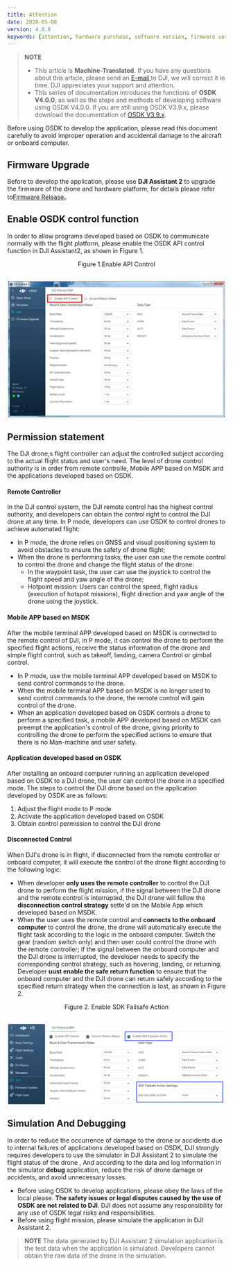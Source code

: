 ```yaml
---
title: Attention
date: 2020-05-08
version: 4.0.0
keywords: [attention, hardware purchase, software version, firmware version]
---
```

> **NOTE** 
> * This article is **Machine-Translated**. If you have any questions about this article, please send an <a href="mailto:dev@dji.com">E-mail </a>to DJI, we will correct it in time. DJI appreciates your support and attention.
> * This series of documentation introduces the functions of **OSDK V4.0.0**, as well as the steps and methods of developing software using OSDK V4.0.0. If you are still using OSDK V3.9.x, please download the documentation of [OSDK V3.9.x](https://terra-1-g.djicdn.com/71a7d383e71a4fb8887a310eb746b47f/osdk/OSDK-3.9.0.zip).

Before using OSDK to develop the application, please read this document carefully to avoid improper operation and accidental damage to the aircraft or onboard computer.

## Firmware Upgrade
Before to develop the application, please use **DJI Assistant 2** to upgrade the firmware of the drone and hardware platform, for details please refer to[Firmware Release](../appendix/firmware.html)。

## Enable OSDK control function
In order to allow programs developed based on OSDK to communicate normally with the flight platform, please enable the OSDK API control function in DJI Assistant2, as shown in Figure 1.

<div>
<div style="text-align: center"> <p> Figure 1.Enable API Control</p>
</div>
<div style="text-align: center"> <p> <span>
      <img src="../images/common/N1UI.png" width="500" alt /> </span> </p>
</div> </div>

## Permission statement
The DJI drone;s flight controller can adjust the controlled subject according to the actual flight status and user's need. The level of drone control authority is in order from remote controlle, Mobile APP based on MSDK and the applications developed based on OSDK.

#### Remote Controller
In the DJI control system, the DJI remote control has the highest control authority, and developers can obtain the control right to control the DJI drone at any time.
In P mode, developers can use OSDK to control drones to achieve automated flight:
* In P mode, the drone relies on GNSS and visual positioning system to avoid obstacles to ensure the safety of drone flight;
* When the drone is performing tasks, the user can use the remote control to control the drone and change the flight status of the drone:
   * In the waypoint task, the user can use the joystick to control the flight speed and yaw angle of the drone;
   * Hotpoint mission: Users can control the speed, flight radius (execution of hotspot missions), flight direction and yaw angle of the drone using the joystick.

#### Mobile APP based on MSDK
After the mobile terminal APP developed based on MSDK is connected to the remote control of DJI, in P mode, it can control the drone to perform the specified flight actions, receive the status information of the drone and simple flight control, such as takeoff, landing, camera Control or gimbal control.
* In P mode, use the mobile terminal APP developed based on MSDK to send control commands to the drone.
* When the mobile terminal APP based on MSDK is no longer used to send control commands to the drone, the remote control will gain control of the drone.
* When an application developed based on OSDK controls a drone to perform a specified task, a mobile APP developed based on MSDK can preempt the application's control of the drone, giving priority to controlling the drone to perform the specified actions to ensure that there is no Man-machine and user safety.

#### Application developed based on OSDK
After installing an onboard computer running an application developed based on OSDK to a DJI drone, the user can control the drone in a specified mode.
The steps to control the DJI drone based on the application developed by OSDK are as follows:
1. Adjust the flight mode to P mode
2. Activate the application developed based on OSDK
3. Obtain control permission to control the DJI drone

#### Disconnected Control
When DJI's drone is in flight, if disconnected from the remote controller or onboard computer, it will execute the control of the drone flight according to the following logic:
* When developer **only uses the remote controller** to control the DJI drone to perform the flight mission, if the signal between the DJI drone and the remote control is interrupted, the DJI drone will fellow the **disconnection control strategy** sette'd on the Mobile App which developed based on MSDK.
* When the user uses the remote control and **connects to the onboard computer** to control the drone, the drone will automatically execute the flight task according to the logic in the onboard computer. Switch the gear (random switch only) and then user could control the drone with the remote controller; if the signal between the onboard computer and the DJI drone is interrupted, the developer needs to specify the corresponding control strategy, such as hovering, landing, or returning. Developer **uust enable the safe return function** to ensure that the onboard computer and the DJI drone can return safely according to the specified return strategy when the connection is lost, as shown in Figure 2.

<div>
<div style="text-align: center"> <p> Figure 2. Enable SDK Failsafe Action </p>
</div>
<div style="text-align: center"> <p> <span>
      <img src="../images/guides/sdk-failsafe.png" width="500" alt /> </span> </p>
</div> </div>

## Simulation And Debugging
In order to reduce the occurrence of damage to the drone or accidents due to internal failures of applications developed based on OSDK, DJI strongly requires developers to use the simulator in DJI Assistant 2 to simulate the flight status of the drone , And according to the data and log information in the simulator **debug** application, reduce the risk of drone damage or accidents, and avoid unnecessary losses.
* Before using OSDK to develop applications, please obey the laws of the local please. **The safety issues or legal disputes caused by the use of OSDK are not related to DJI**. DJI does not assume any responsibility for any use of OSDK legal risks and responsibilities.
* Before using flight mission, please simulate the application in DJI Assistant 2.

> **NOTE** The data generated by DJI Assistant 2 simulation application is the test data when the application is simulated. Developers cannot obtain the raw data of the drone in the simulation.
